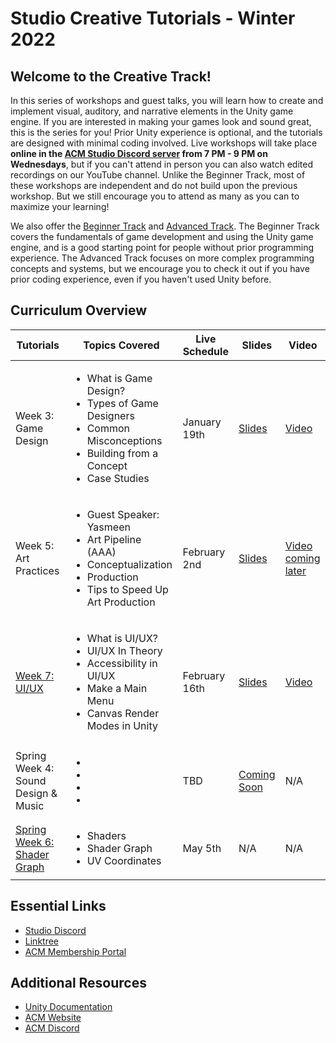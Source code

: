 # Studio Creative Tutorials - Winter 2022
## Welcome to the Creative Track!
In this series of workshops and guest talks, you will learn how to create and implement visual, auditory, and narrative elements in the Unity game engine. If you are interested in making your games look and sound great, this is the series for you! Prior Unity experience is optional, and the tutorials are designed with minimal coding involved. Live workshops will take place **online in the [ACM Studio Discord server](https://discord.gg/bBk2Mcw) from 7 PM - 9 PM on Wednesdays**, but if you can't attend in person you can also watch edited recordings on our YouTube channel. Unlike the Beginner Track, most of these workshops are independent and do not build upon the previous workshop. But we still encourage you to attend as many as you can to maximize your learning!

We also offer the [Beginner Track](https://github.com/uclaacm/studio-beginner-tutorials) and [Advanced Track](https://github.com/uclaacm/studio-advanced-tutorials). The Beginner Track covers the fundamentals of game development and using the Unity game engine, and is a good starting point for people without prior programming experience. The Advanced Track focuses on more complex programming concepts and systems, but we encourage you to check it out if you have prior coding experience, even if you haven't used Unity before.

## Curriculum Overview
| Tutorials | Topics Covered | Live Schedule | Slides | Video |
|-----------|----------------|---------------|--------|-------|
| Week 3: Game Design | <ul> <li>What is Game Design?</li> <li>Types of Game Designers</li> <li>Common Misconceptions</li> <li>Building from a Concept</li> <li>Case Studies</li> </ul> | January 19th | [Slides](https://docs.google.com/presentation/d/1iXysfMX1-QbnU1DUxWz2eHEUHVILvYZgL_FfyY1UOlg/) | [Video](https://www.youtube.com/watch?v=4xleGzJqa5I) |
| Week 5: Art Practices | <ul> <li>Guest Speaker: Yasmeen</li> <li>Art Pipeline (AAA)</li> <li>Conceptualization</li> <li>Production</li> <li>Tips to Speed Up Art Production</li> | February 2nd | [Slides](https://docs.google.com/presentation/d/14Z7RtOKTGiuf3NUCX2Abf1X-M_V5AXboJyPzczqvaZk/) | [Video coming later]() 
| [Week 7: UI/UX](./UI%20%26%20UX%20Design) | <ul><li>What is UI/UX?</li><li>UI/UX In Theory</li><li>Accessibility in UI/UX</li><li>Make a Main Menu</li><li>Canvas Render Modes in Unity</li></ul> | February 16th | [Slides](https://docs.google.com/presentation/d/1NLSH-O6HlAjAkD2QMGLmoSrs5iogmbQl7fjtGaVB_-k/edit?usp=sharing) | [Video](https://youtu.be/w3pyDio0xM8) |
| Spring Week 4: Sound Design & Music | <ul><li> </li><li> </li><li> </li><li> </li></ul> | TBD | [Coming Soon]() | N/A |
| [Spring Week 6: Shader Graph](./ShaderGraph) | <ul><li>Shaders</li><li>Shader Graph</li><li>UV Coordinates</li></ul> | May 5th | N/A | N/A |

## Essential Links
- [Studio Discord](https://discord.com/invite/bBk2Mcw)
- [Linktree](https://linktr.ee/acmstudio)
- [ACM Membership Portal](https://members.uclaacm.com/)

## Additional Resources
- [Unity Documentation](https://docs.unity3d.com/Manual/index.html)
- [ACM Website](https://www.uclaacm.com/)
- [ACM Discord](https://discord.com/invite/eWmzKsY)
